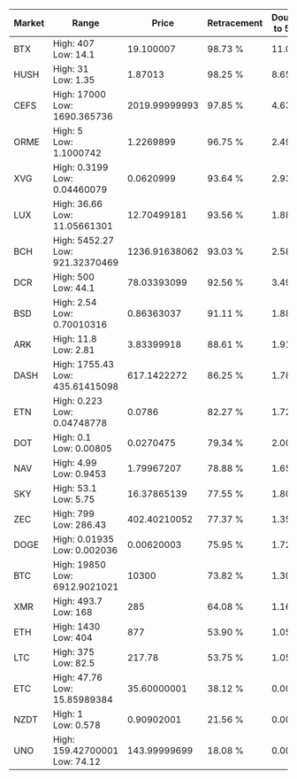 | Market | Range | Price| Retracement | Doubles to 50% |
| --- | --- | --- | --- | --- |
| BTX | High: 407<br />Low: 14.1 | 19.100007 | 98.73 % | 11.02 |
| HUSH | High: 31<br />Low: 1.35 | 1.87013 | 98.25 % | 8.65 |
| CEFS | High: 17000<br />Low: 1690.365736 | 2019.99999993 | 97.85 % | 4.63 |
| ORME | High: 5<br />Low: 1.1000742 | 1.2269899 | 96.75 % | 2.49 |
| XVG | High: 0.3199<br />Low: 0.04460079 | 0.0620999 | 93.64 % | 2.93 |
| LUX | High: 36.66<br />Low: 11.05661301 | 12.70499181 | 93.56 % | 1.88 |
| BCH | High: 5452.27<br />Low: 921.32370469 | 1236.91638062 | 93.03 % | 2.58 |
| DCR | High: 500<br />Low: 44.1 | 78.03393099 | 92.56 % | 3.49 |
| BSD | High: 2.54<br />Low: 0.70010316 | 0.86363037 | 91.11 % | 1.88 |
| ARK | High: 11.8<br />Low: 2.81 | 3.83399918 | 88.61 % | 1.91 |
| DASH | High: 1755.43<br />Low: 435.61415098 | 617.1422272 | 86.25 % | 1.78 |
| ETN | High: 0.223<br />Low: 0.04748778 | 0.0786 | 82.27 % | 1.72 |
| DOT | High: 0.1<br />Low: 0.00805 | 0.0270475 | 79.34 % | 2.00 |
| NAV | High: 4.99<br />Low: 0.9453 | 1.79967207 | 78.88 % | 1.65 |
| SKY | High: 53.1<br />Low: 5.75 | 16.37865139 | 77.55 % | 1.80 |
| ZEC | High: 799<br />Low: 286.43 | 402.40210052 | 77.37 % | 1.35 |
| DOGE | High: 0.01935<br />Low: 0.002036 | 0.00620003 | 75.95 % | 1.72 |
| BTC | High: 19850<br />Low: 6912.9021021 | 10300 | 73.82 % | 1.30 |
| XMR | High: 493.7<br />Low: 168 | 285 | 64.08 % | 1.16 |
| ETH | High: 1430<br />Low: 404 | 877 | 53.90 % | 1.05 |
| LTC | High: 375<br />Low: 82.5 | 217.78 | 53.75 % | 1.05 |
| ETC | High: 47.76<br />Low: 15.85989384 | 35.60000001 | 38.12 % | 0.00 |
| NZDT | High: 1<br />Low: 0.578 | 0.90902001 | 21.56 % | 0.00 |
| UNO | High: 159.42700001<br />Low: 74.12 | 143.99999699 | 18.08 % | 0.00 |
